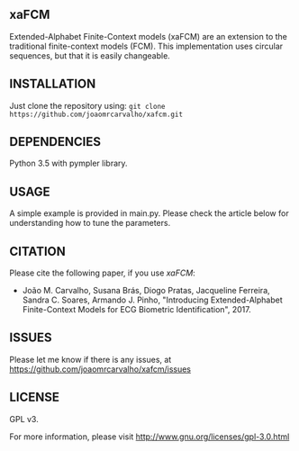 ## xaFCM
Extended-Alphabet Finite-Context models (xaFCM) are an extension to the traditional finite-context models (FCM).
This implementation uses circular sequences, but that it is easily changeable.

## INSTALLATION
Just clone the repository using:
`git clone https://github.com/joaomrcarvalho/xafcm.git`

## DEPENDENCIES
Python 3.5 with pympler library.

## USAGE
A simple example is provided in main.py. Please check the article below for understanding how to tune the parameters.

## CITATION
Please cite the following paper, if you use <i>xaFCM</i>:
* João M. Carvalho, Susana Brás, Diogo Pratas, Jacqueline Ferreira, Sandra C. Soares, Armando J. Pinho, "Introducing Extended-Alphabet Finite-Context Models for ECG Biometric Identification", 2017.

## ISSUES
Please let me know if there is any issues, at https://github.com/joaomrcarvalho/xafcm/issues

## LICENSE
GPL v3.

For more information, please visit http://www.gnu.org/licenses/gpl-3.0.html

